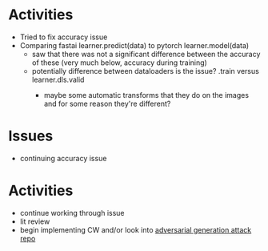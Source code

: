 # Activities
* Tried to fix accuracy issue
* Comparing fastai learner.predict(data) to pytorch learner.model(data)
    * saw that there was not a significant difference between the accuracy of these (very much below, accuracy during training)
    * potentially difference between dataloaders is the issue? <new dataloader>.train versus learner.dls.valid
        * maybe some automatic transforms that they do on the images and for some reason they're different?
     
# Issues
* continuing accuracy issue

# Activities
* continue working through issue
* lit review
* begin implementing CW and/or look into [adversarial generation attack repo](https://github.com/cleverhans-lab/cleverhans/tree/master)
